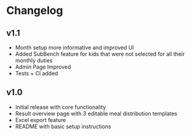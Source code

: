 # Changelog

## v1.1
- Month setup more informative and improved UI
- Added SubBench feature for kids that were not selected for all their monthly duties
- Admin Page Improved
- Tests + CI added

## v1.0
- Initial release with core functionality
- Result overview page with 3 editable meal distribution templates
- Excel export feature
- README with basic setup instructions